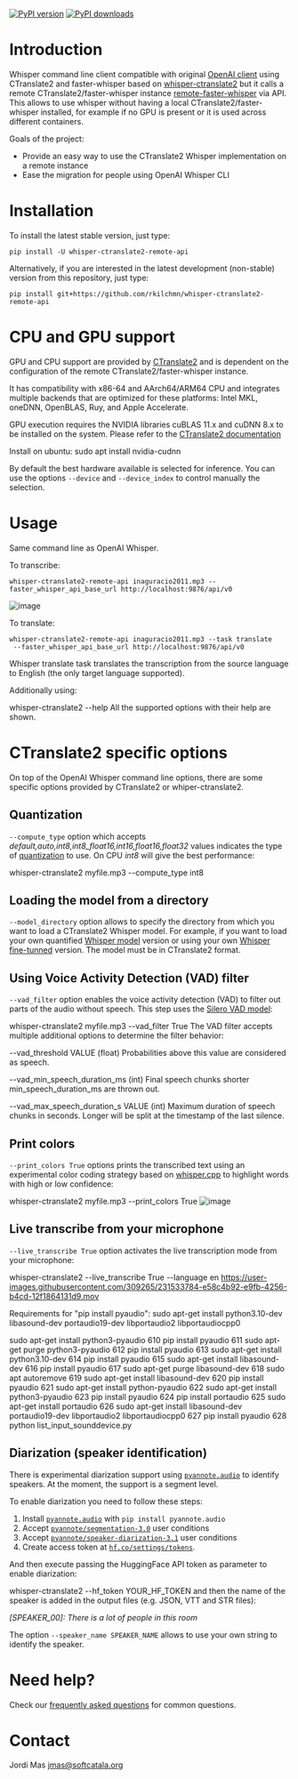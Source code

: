 [![PyPI version](https://img.shields.io/pypi/v/whisper-ctranslate2.svg?logo=pypi&logoColor=FFE873)](https://pypi.org/project/whisper-ctranslate2/)
[![PyPI downloads](https://img.shields.io/pypi/dm/whisper-ctranslate2.svg)](https://pypistats.org/packages/whisper-ctranslate2)

# Introduction

Whisper command line client compatible with original [OpenAI client](https://github.com/openai/whisper) using CTranslate2 and faster-whisper based on [whisper-ctranslate2](https://github.com/Softcatala/whisper-ctranslate2) but it calls a remote CTranslate2/faster-whisper instance [remote-faster-whisper](https://github.com/rkilchmn/remote-faster-whisperhttps:/) via API. This allows to use whisper without having a local CTranslate2/faster-whisper installed, for example if no GPU is present or it is used across different containers.

Goals of the project:

* Provide an easy way to use the CTranslate2 Whisper implementation on a remote instance
* Ease the migration for people using OpenAI Whisper CLI

# Installation

To install the latest stable version, just type:

```
pip install -U whisper-ctranslate2-remote-api
```

Alternatively, if you are interested in the latest development (non-stable) version from this repository, just type:

```
pip install git+https://github.com/rkilchmn/whisper-ctranslate2-remote-api
```

# CPU and GPU support

GPU and CPU support are provided by [CTranslate2](https://github.com/OpenNMT/CTranslate2/) and is dependent on the configuration of the remote CTranslate2/faster-whisper instance.

It has compatibility with x86-64 and AArch64/ARM64 CPU and integrates multiple backends that are optimized for these platforms: Intel MKL, oneDNN, OpenBLAS, Ruy, and Apple Accelerate.

GPU execution requires the NVIDIA libraries cuBLAS 11.x and cuDNN 8.x to be installed on the system. Please refer to the [CTranslate2 documentation](https://opennmt.net/CTranslate2/installation.html)

Install on ubuntu: sudo apt install nvidia-cudnn

By default the best hardware available is selected for inference. You can use the options `--device` and `--device_index` to control manually the selection.

# Usage

Same command line as OpenAI Whisper.

To transcribe:

```
whisper-ctranslate2-remote-api inaguracio2011.mp3 --faster_whisper_api_base_url http://localhost:9876/api/v0
```

<img alt="image" src="https://user-images.githubusercontent.com/309265/226923541-8326c575-7f43-4bba-8235-2a4a8bdfb161.png">

To translate:

```
whisper-ctranslate2-remote-api inaguracio2011.mp3 --task translate
 --faster_whisper_api_base_url http://localhost:9876/api/v0
```

Whisper translate task translates the transcription from the source language to English (the only target language supported).

Additionally using:

whisper-ctranslate2 --help
All the supported options with their help are shown.

# CTranslate2 specific options

On top of the OpenAI Whisper command line options, there are some specific options provided by CTranslate2 or whiper-ctranslate2.

## Quantization

`--compute_type` option which accepts _default,auto,int8,int8_float16,int16,float16,float32_ values indicates the type of [quantization](https://opennmt.net/CTranslate2/quantization.html) to use. On CPU _int8_ will give the best performance:

whisper-ctranslate2 myfile.mp3 --compute_type int8

## Loading the model from a directory

`--model_directory` option allows to specify the directory from which you want to load a CTranslate2 Whisper model. For example, if you want to load your own quantified [Whisper model](https://opennmt.net/CTranslate2/conversion.html) version or using your own [Whisper fine-tunned](https://github.com/huggingface/community-events/tree/main/whisper-fine-tuning-event) version. The model must be in CTranslate2 format.

## Using Voice Activity Detection (VAD) filter

`--vad_filter` option enables the voice activity detection (VAD) to filter out parts of the audio without speech. This step uses the [Silero VAD model](https://github.com/snakers4/silero-vad):

whisper-ctranslate2 myfile.mp3 --vad_filter True
The VAD filter accepts multiple additional options to determine the filter behavior:

--vad_threshold VALUE (float)
Probabilities above this value are considered as speech.

--vad_min_speech_duration_ms (int)
Final speech chunks shorter min_speech_duration_ms are thrown out.

--vad_max_speech_duration_s VALUE (int)
Maximum duration of speech chunks in seconds. Longer will be split at the timestamp of the last silence.

## Print colors

`--print_colors True` options prints the transcribed text using an experimental color coding strategy based on [whisper.cpp](https://github.com/ggerganov/whisper.cpp) to highlight words with high or low confidence:

whisper-ctranslate2 myfile.mp3 --print_colors True
<img alt="image" src="https://user-images.githubusercontent.com/309265/228054378-48ac6af4-ce4b-44da-b4ec-70ce9f2f2a6c.png">

## Live transcribe from your microphone

`--live_transcribe True` option activates the live transcription mode from your microphone:

whisper-ctranslate2 --live_transcribe True --language en
https://user-images.githubusercontent.com/309265/231533784-e58c4b92-e9fb-4256-b4cd-12f1864131d9.mov

Requirements for "pip install pyaudio":
sudo apt-get install python3.10-dev libasound-dev portaudio19-dev libportaudio2 libportaudiocpp0

sudo apt-get install python3-pyaudio
610  pip install pyaudio
611  sudo apt-get purge  python3-pyaudio
612  pip install pyaudio
613  sudo apt-get install python3.10-dev
614  pip install pyaudio
615  sudo apt-get install libasound-dev
616  pip install pyaudio
617  sudo apt-get purge libasound-dev
618  sudo apt autoremove
619  sudo apt-get install libasound-dev
620  pip install pyaudio
621  sudo apt-get install python-pyaudio
622  sudo apt-get install python3-pyaudio
623  pip install pyaudio
624  pip install portaudio
625  sudo apt-get install portaudio
626  sudo apt-get install libasound-dev portaudio19-dev libportaudio2 libportaudiocpp0
627  pip install pyaudio
628  python list_input_sounddevice.py

## Diarization (speaker identification)

There is experimental diarization support using [`pyannote.audio`](https://github.com/pyannote/pyannote-audio) to identify speakers. At the moment, the support is a segment level.

To enable diarization you need to follow these steps:

1. Install [`pyannote.audio`](https://github.com/pyannote/pyannote-audio) with `pip install pyannote.audio`
2. Accept [`pyannote/segmentation-3.0`](https://hf.co/pyannote/segmentation-3.0) user conditions
3. Accept [`pyannote/speaker-diarization-3.1`](https://hf.co/pyannote/speaker-diarization-3.1) user conditions
4. Create access token at [`hf.co/settings/tokens`](https://hf.co/settings/tokens).

And then execute passing the HuggingFace API token as parameter to enable diarization:

whisper-ctranslate2 --hf_token YOUR_HF_TOKEN
and then the name of the speaker is added in the output files (e.g. JSON, VTT and STR files):

_[SPEAKER_00]: There is a lot of people in this room_

The option `--speaker_name SPEAKER_NAME` allows to use your own string to identify the speaker.

# Need help?

Check our [frequently asked questions](FAQ.md) for common questions.

# Contact

Jordi Mas <jmas@softcatala.org>
